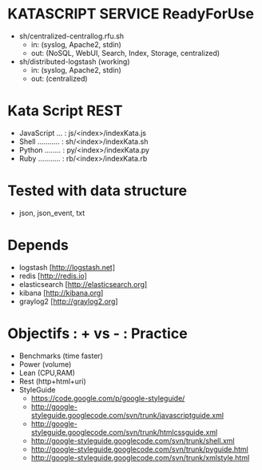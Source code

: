 KATASCRIPT SERVICE ReadyForUse
==============================
  - sh/centralized-centrallog.rfu.sh 
    - in: (syslog, Apache2, stdin)
    - out: (NoSQL, WebUI, Search, Index, Storage, centralized)
  - sh/distributed-logstash (working)
    - in: (syslog, Apache2, stdin)
    - out: (centralized)

Kata Script REST
================
  - JavaScript ... : js/\<index\>/indexKata.js
  - Shell ........... : sh/\<index\>/indexKata.sh
  - Python ........ : py/\<index\>/indexKata.py
  - Ruby ........... : rb/\<index\>/indexKata.rb

Tested with data structure
==========================
  - json, json_event, txt

Depends
==========================
  - logstash [http://logstash.net]
  - redis [http://redis.io]
  - elasticsearch [http://elasticsearch.org]
  - kibana [http://kibana.org]
  - graylog2 [http://graylog2.org]

Objectifs : + vs - : Practice 
=============================
  - Benchmarks  (time faster)
  - Power       (volume)
  - Lean        (CPU,RAM)
  - Rest        (http+html+uri)
  - StyleGuide
    - https://code.google.com/p/google-styleguide/
    - http://google-styleguide.googlecode.com/svn/trunk/javascriptguide.xml
    - http://google-styleguide.googlecode.com/svn/trunk/htmlcssguide.xml
    - http://google-styleguide.googlecode.com/svn/trunk/shell.xml
    - http://google-styleguide.googlecode.com/svn/trunk/pyguide.html
    - http://google-styleguide.googlecode.com/svn/trunk/xmlstyle.html
